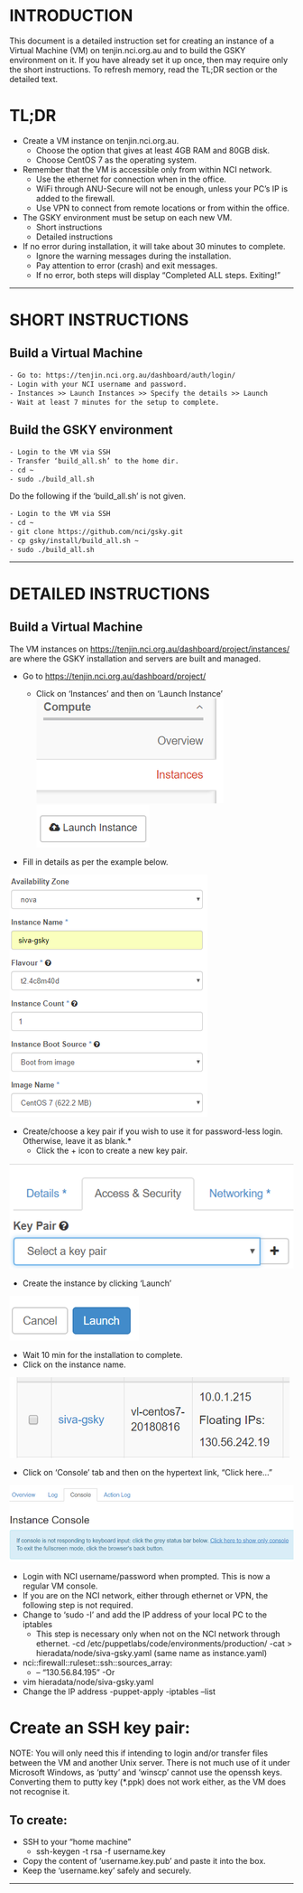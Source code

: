 INTRODUCTION
============
This document is a detailed instruction set for creating an instance of a Virtual Machine (VM) on tenjin.nci.org.au and to build the GSKY environment on it. If you have already set it up once, then may require only the short instructions. To refresh memory, read the TL;DR section or the detailed text.

TL;DR
=====
- Create a VM instance on tenjin.nci.org.au.
	- Choose the option that gives at least 4GB RAM and 80GB disk.
	- Choose CentOS 7 as the operating system.
- Remember that the VM is accessible only from within NCI network.
	- Use the ethernet for connection when in the office.
	- WiFi through ANU-Secure will not be enough, unless your PC’s IP is added to the firewall.
	- Use VPN to connect from remote locations or from within the office.
- The GSKY environment must be setup on each new VM.
	- Short instructions
	- Detailed instructions
- If no error during installation, it will take about 30 minutes to complete.
	- Ignore the warning messages during the installation.
	- Pay attention to error (crash) and exit messages.
	- If no error, both steps will display “Completed ALL steps. Exiting!”
------------------

SHORT INSTRUCTIONS
==================

Build a Virtual Machine
------------
	- Go to: https://tenjin.nci.org.au/dashboard/auth/login/
    - Login with your NCI username and password.
	- Instances >> Launch Instances >> Specify the details >> Launch
	- Wait at least 7 minutes for the setup to complete.

Build the GSKY environment
----------
	- Login to the VM via SSH
	- Transfer ‘build_all.sh’ to the home dir.
	- cd ~
	- sudo ./build_all.sh

Do the following if the ‘build_all.sh’ is not given.

	- Login to the VM via SSH
	- cd ~
	- git clone https://github.com/nci/gsky.git
	- cp gsky/install/build_all.sh ~
	- sudo ./build_all.sh
	
------------------

DETAILED INSTRUCTIONS
==================

Build a Virtual Machine
-------------------------

The VM instances on https://tenjin.nci.org.au/dashboard/project/instances/ are where the GSKY installation and servers are built and managed.

- Go to https://tenjin.nci.org.au/dashboard/project/
	- Click on ‘Instances’ and then on ‘Launch Instance’
![Step1](pic1.png) 
![Step2](pic2.png) 

- Fill in details as per the example below.

![Step3](pic3.png) 

- Create/choose a key pair if you wish to use it for password-less login. Otherwise, leave it as blank.*
	- Click the + icon to create a new key pair.
	
![Step4](pic4.png) 

- Create the instance by clicking ‘Launch’

![Step5](pic5.png) 

- Wait 10 min for the installation to complete.
- Click on the instance name.

![Step6](pic6.png) 

 - Click on ‘Console’ tab and then on the hypertext link, “Click here…”
 
![Step7](pic7.png) 

- Login with NCI username/password when prompted. This is now a regular VM console.
- If you are on the NCI network, either through ethernet or VPN, the following step is not required.
- Change to ‘sudo -I’ and add the IP address of your local PC to the iptables
	- This step is necessary only when not on the NCI network through ethernet.
	-cd /etc/puppetlabs/code/environments/production/
	-cat > hieradata/node/siva-gsky.yaml (same name as instance.yaml)
- nci::firewall::ruleset::ssh::sources_array:
	- – “130.56.84.195”
	-Or 
- vim hieradata/node/siva-gsky.yaml
- Change the IP address
	-puppet-apply
	-iptables –list

Create an SSH key pair:
=================
NOTE: You will only need this if intending to login and/or transfer files between the VM and another Unix server. There is not much use of it under Microsoft Windows, as ‘putty’ and ‘winscp’ cannot use the openssh keys. Converting them to putty key (*.ppk) does not work either, as the VM does not recognise it. 

To create:
-------------
- SSH to your “home machine”
	- ssh-keygen -t rsa -f username.key
- Copy the content of ‘username.key.pub’ and paste it into the box.
- Keep the ‘username.key’ safely and securely.
-------------------
